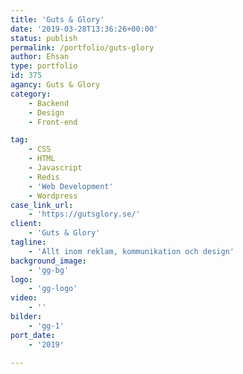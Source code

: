 ```yaml
---
title: 'Guts & Glory'
date: '2019-03-28T13:36:26+00:00'
status: publish
permalink: /portfolio/guts-glory
author: Ehsan
type: portfolio
id: 375
agancy: Guts & Glory
category:
    - Backend
    - Design
    - Front-end

tag:
    - CSS
    - HTML
    - Javascript
    - Redis
    - 'Web Development'
    - Wordpress
case_link_url:
    - 'https://gutsglory.se/'
client:
    - 'Guts & Glory'
tagline:
    - 'Allt inom reklam, kommunikation och design'
background_image:
    - 'gg-bg'
logo:
    - 'gg-logo'
video:
    - ''
bilder:
    - 'gg-1'
port_date:
    - '2019'

---
```

